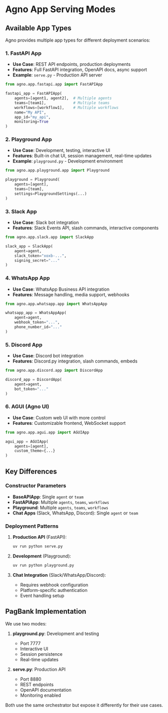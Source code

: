 # Agno App Serving Modes

## Available App Types

Agno provides multiple app types for different deployment scenarios:

### 1. FastAPI App
- **Use Case**: REST API endpoints, production deployments
- **Features**: Full FastAPI integration, OpenAPI docs, async support
- **Example**: `serve.py` - Production API server

```python
from agno.app.fastapi.app import FastAPIApp

fastapi_app = FastAPIApp(
    agents=[agent1, agent2],  # Multiple agents
    teams=[team1],            # Multiple teams
    workflows=[workflow1],    # Multiple workflows
    name="My API",
    app_id="my_api",
    monitoring=True
)
```

### 2. Playground App
- **Use Case**: Development, testing, interactive UI
- **Features**: Built-in chat UI, session management, real-time updates
- **Example**: `playground.py` - Development environment

```python
from agno.app.playground.app import Playground

playground = Playground(
    agents=[agent],
    teams=[team],
    settings=PlaygroundSettings(...)
)
```

### 3. Slack App
- **Use Case**: Slack bot integration
- **Features**: Slack Events API, slash commands, interactive components

```python
from agno.app.slack.app import SlackApp

slack_app = SlackApp(
    agent=agent,
    slack_token="xoxb-...",
    signing_secret="..."
)
```

### 4. WhatsApp App
- **Use Case**: WhatsApp Business API integration
- **Features**: Message handling, media support, webhooks

```python
from agno.app.whatsapp.app import WhatsAppApp

whatsapp_app = WhatsAppApp(
    agent=agent,
    webhook_token="...",
    phone_number_id="..."
)
```

### 5. Discord App
- **Use Case**: Discord bot integration
- **Features**: Discord.py integration, slash commands, embeds

```python
from agno.app.discord.app import DiscordApp

discord_app = DiscordApp(
    agent=agent,
    bot_token="..."
)
```

### 6. AGUI (Agno UI)
- **Use Case**: Custom web UI with more control
- **Features**: Customizable frontend, WebSocket support

```python
from agno.app.agui.app import AGUIApp

agui_app = AGUIApp(
    agents=[agent],
    custom_theme={...}
)
```

## Key Differences

### Constructor Parameters
- **BaseAPIApp**: Single `agent` or `team`
- **FastAPIApp**: Multiple `agents`, `teams`, `workflows`
- **Playground**: Multiple `agents`, `teams`, `workflows`
- **Chat Apps** (Slack, WhatsApp, Discord): Single `agent` or `team`

### Deployment Patterns

1. **Production API** (FastAPI):
   ```bash
   uv run python serve.py
   ```

2. **Development** (Playground):
   ```bash
   uv run python playground.py
   ```

3. **Chat Integration** (Slack/WhatsApp/Discord):
   - Requires webhook configuration
   - Platform-specific authentication
   - Event handling setup

## PagBank Implementation

We use two modes:

1. **playground.py**: Development and testing
   - Port 7777
   - Interactive UI
   - Session persistence
   - Real-time updates

2. **serve.py**: Production API
   - Port 8880
   - REST endpoints
   - OpenAPI documentation
   - Monitoring enabled

Both use the same orchestrator but expose it differently for their use cases.